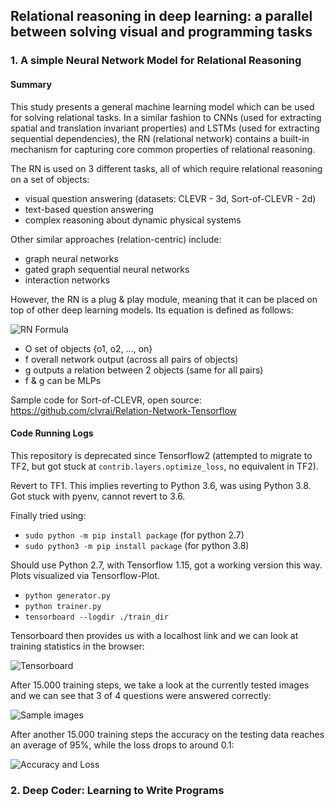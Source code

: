## Relational reasoning in deep learning: a parallel between solving visual and programming tasks

### 1. A simple Neural Network Model for Relational Reasoning

#### Summary

This study presents a general machine learning model which can be used for solving relational tasks. In a similar fashion to CNNs (used for extracting spatial and translation invariant properties) and LSTMs (used for extracting sequential dependencies), the RN (relational network) contains a built-in mechanism for capturing core common properties of relational reasoning.

The RN is used on 3 different tasks, all of which require relational reasoning on a set of objects:

- visual question answering (datasets: CLEVR - 3d, Sort-of-CLEVR - 2d)
- text-based question answering
- complex reasoning about dynamic physical systems

Other similar approaches (relation-centric) include:

- graph neural networks
- gated graph sequential neural networks
- interaction networks

However, the RN is a plug & play module, meaning that it can be placed on top of other deep learning models. Its equation is defined as follows:

![RN Formula](https://raw.githubusercontent.com/perticascatalin/Research/master/RelationalPROG/images/formula.png)

- O set of objects {o1, o2, ..., on}
- f overall network output (across all pairs of objects)
- g outputs a relation between 2 objects (same for all pairs)
- f & g can be MLPs

Sample code for Sort-of-CLEVR, open source: https://github.com/clvrai/Relation-Network-Tensorflow

#### Code Running Logs

This repository is deprecated since Tensorflow2 (attempted to migrate to TF2, but got stuck at `contrib.layers.optimize_loss`, no equivalent in TF2).

Revert to TF1. This implies reverting to Python 3.6, was using Python 3.8. Got stuck with pyenv, cannot revert to 3.6.

Finally tried using:

- `sudo python -m pip install package` (for python 2.7)
- `sudo python3 -m pip install package` (for python 3.8)

Should use Python 2.7, with Tensorflow 1.15, got a working version this way. Plots visualized via Tensorflow-Plot.

- `python generator.py`
- `python trainer.py`
- `tensorboard --logdir ./train_dir`

Tensorboard then provides us with a localhost link and we can look at training statistics in the browser:

![Tensorboard](https://raw.githubusercontent.com/perticascatalin/Research/master/RelationalPROG/images/tensorboard.png)

After 15.000 training steps, we take a look at the currently tested images and we can see that 3 of 4 questions were answered correctly:

![Sample images](https://raw.githubusercontent.com/perticascatalin/Research/master/RelationalPROG/images/samples.png)

After another 15.000 training steps the accuracy on the testing data reaches an average of 95%, while the loss drops to around 0.1:

![Accuracy and Loss](https://raw.githubusercontent.com/perticascatalin/Research/master/RelationalPROG/images/loss_acc.png)

### 2. Deep Coder: Learning to Write Programs